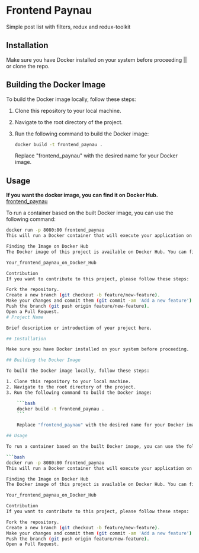 # Frontend Paynau

Simple post list with filters, redux and redux-toolkit

## Installation

Make sure you have Docker installed on your system before proceeding || or clone the repo.

## Building the Docker Image

To build the Docker image locally, follow these steps:

1. Clone this repository to your local machine.
2. Navigate to the root directory of the project.
3. Run the following command to build the Docker image:

   ```bash
   docker build -t frontend_paynau .
   ```

   Replace "frontend_paynau" with the desired name for your Docker image.

## Usage

**If you want the docker image, you can find it on Docker Hub.**
[frontend_paynau](https://hub.docker.com/repository/docker/luismenendezdev/frontend_paynau/general)

To run a container based on the built Docker image, you can use the following command:

````bash
docker run -p 8080:80 frontend_paynau
This will run a Docker container that will execute your application on port 8080 of the local host. You can change the port number if desired.

Finding the Image on Docker Hub
The Docker image of this project is available on Docker Hub. You can find it at the following link:

Your_frontend_paynau_on_Docker_Hub

Contribution
If you want to contribute to this project, please follow these steps:

Fork the repository.
Create a new branch (git checkout -b feature/new-feature).
Make your changes and commit them (git commit -am 'Add a new feature').
Push the branch (git push origin feature/new-feature).
Open a Pull Request.
# Project Name

Brief description or introduction of your project here.

## Installation

Make sure you have Docker installed on your system before proceeding.

## Building the Docker Image

To build the Docker image locally, follow these steps:

1. Clone this repository to your local machine.
2. Navigate to the root directory of the project.
3. Run the following command to build the Docker image:

    ```bash
    docker build -t frontend_paynau .
    ```

    Replace "frontend_paynau" with the desired name for your Docker image.

## Usage

To run a container based on the built Docker image, you can use the following command:

```bash
docker run -p 8080:80 frontend_paynau
This will run a Docker container that will execute your application on port 8080 of the local host. You can change the port number if desired.

Finding the Image on Docker Hub
The Docker image of this project is available on Docker Hub. You can find it at the following link:

Your_frontend_paynau_on_Docker_Hub

Contribution
If you want to contribute to this project, please follow these steps:

Fork the repository.
Create a new branch (git checkout -b feature/new-feature).
Make your changes and commit them (git commit -am 'Add a new feature').
Push the branch (git push origin feature/new-feature).
Open a Pull Request.
````

